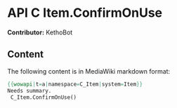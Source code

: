 # API C Item.ConfirmOnUse

**Contributor:** KethoBot

## Content

The following content is in MediaWiki markdown format:

```mediawiki
{{wowapi|t=a|namespace=C_Item|system=Item}}
Needs summary.
 C_Item.ConfirmOnUse()
```